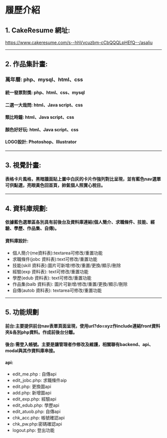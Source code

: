 # 履歷介紹
## 1.	CakeResume 網址:
https://www.cakeresume.com/s--hhVvcuzbm-cCbQQQLpHEfQ--/asaliu
<hr>

## 2.	作品集計畫:
### 萬年曆: php、mysql、html、css
#### 統一發票對獎: php、html、css、mysql
#### 二選一大哉問: html、Java script、css
#### 類比時鐘: html、Java script、css
#### 顏色好好玩: html、Java script、css
#### LOGO設計: Photoshop、Illustrator
<hr>

## 3.	視覺計畫: 
#### 表格卡片風格，黑暗牆面貼上置中白灰的卡片作強列對比呈現，並有藍色nav選單可供點選，亮眼黃色回首頁，帥氣個人照賞心稅目。
<hr>

## 4.	資料庫規劃:
#### 依據藍色選單區各別具有前後台及資料庫連結(個人簡介、求職條件、技能、經驗、學歷、作品集、自傳)。
#### 資料庫設計:
* 個人簡介(me資料表):textarea可修改/重置功能
* 求職條件(jobc 資料表):text可修改/重置功能
* 技能(skill 資料表):圖片可新增/修改/重置/更換/顯示/刪除
* 經驗(exp 資料表): text可修改/重置功能
* 學歷(edub 資料表): text可修改/重置功能
* 作品集(balb 資料表): 圖片可新增/修改/重置/更換/顯示/刪除
* 自傳(autob 資料表): textarea可修改/重置功能
 <hr>

## 5.	功能規劃
#### 前台:主要提供前台nav表單頁面呈現，使用url?do=xyz作include連結front資料夾&各別php資料。作成前後台分離。
#### 後台:需登入帳號。主要是讓管理者作修改及維護，相關聯有backend、api、modal與其作資料庫串接。
#### api:
* edit_me.php : 自傳api
* edit_jobc.php: 求職條件aip
* edit.php: 更換圖api
* add.php: 新增圖api
* edit_exp.php: 經驗api
* edit_edub.php: 學歷api
* edit_atuob.php: 自傳api
* chk_acc.php: 帳號確認api
* chk_pw.php:密碼確認api
* logout.php: 登出功能
